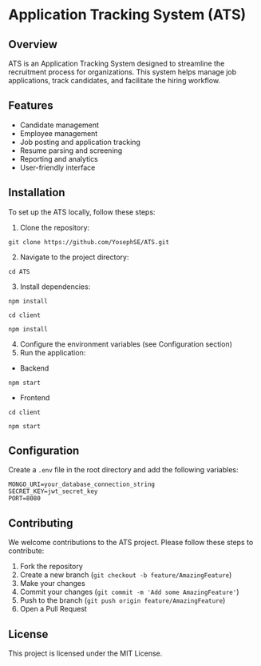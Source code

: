 # Application Tracking System (ATS)
## Overview

ATS is an Application Tracking System designed to streamline the recruitment process for organizations. This system helps manage job applications, track candidates, and facilitate the hiring workflow.

## Features

- Candidate management
- Employee management
- Job posting and application tracking
- Resume parsing and screening
- Reporting and analytics
- User-friendly interface

## Installation

To set up the ATS locally, follow these steps:

1. Clone the repository:

```
git clone https://github.com/YosephSE/ATS.git
```

2. Navigate to the project directory:

```
cd ATS
```

3. Install dependencies:

```
npm install
```
```
cd client
```
```
npm install
```

4. Configure the environment variables (see Configuration section)
5. Run the application:
 - Backend

```
npm start
```
  - Frontend
```
cd client
```
```
npm start
```
## Configuration

Create a `.env` file in the root directory and add the following variables:

```
MONGO_URI=your_database_connection_string
SECRET_KEY=jwt_secret_key
PORT=8080
```


## Contributing

We welcome contributions to the ATS project. Please follow these steps to contribute:

1. Fork the repository
2. Create a new branch (`git checkout -b feature/AmazingFeature`)
3. Make your changes
4. Commit your changes (`git commit -m 'Add some AmazingFeature'`)
5. Push to the branch (`git push origin feature/AmazingFeature`)
6. Open a Pull Request

## License

This project is licensed under the MIT License.
